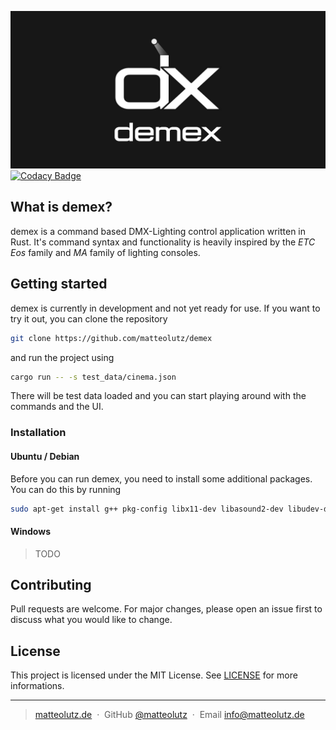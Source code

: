 ![demex](./assets/LogoV1-Wide-Title.png)
[![Codacy Badge](https://app.codacy.com/project/badge/Grade/a5327de0b1c14145ab6c275f1d3b1431)](https://app.codacy.com/gh/matteolutz/demex/dashboard?utm_source=gh&utm_medium=referral&utm_content=&utm_campaign=Badge_grade)

## What is demex?

demex is a command based DMX-Lighting control application written in Rust. It's command syntax and functionality is heavily inspired by the _ETC Eos_ family and _MA_ family of lighting consoles.

## Getting started

demex is currently in development and not yet ready for use. If you want to try it out, you can clone the repository

```bash
git clone https://github.com/matteolutz/demex
```

and run the project using

```bash
cargo run -- -s test_data/cinema.json
```

There will be test data loaded and you can start playing around with the commands and the UI.

### Installation

#### Ubuntu / Debian

Before you can run demex, you need to install some additional packages. You can do this by running

```bash
sudo apt-get install g++ pkg-config libx11-dev libasound2-dev libudev-dev libxkbcommon-x11-0
```

#### Windows
> TODO

## Contributing

Pull requests are welcome. For major changes, please open an issue first to discuss what you would like to change.

## License

This project is licensed under the MIT License. See [LICENSE](LICENSE) for more informations.

---

> [matteolutz.de](https://matteolutz.de) &nbsp;&middot;&nbsp;
> GitHub [@matteolutz](https://github.com/matteolutz) &nbsp;&middot;&nbsp;
> Email [info@matteolutz.de](mailto:info@matteolutz.de)
